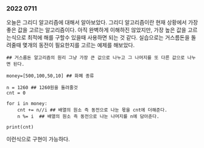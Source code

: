 ### 2022 0711
오늘은 그리디 알고리즘에 대해서 알아보았다.
그리디 알고리즘이란 현재 상황에서 가장 좋은 값을 고르는 알고리즘이다. 
아직 완벽하게 이해하진 않았지만, 가장 높은 값을 고르는식으로 최적에 해를 구할수 있을때 사용하면 되는 것 같다.
실습으로는 거스름돈을 돌려줄때 몇개의 동전이 필요한지를 고르는 예제를 해보았다.
```
## 거스름돈 알고리즘의 원리 그냥 가장 큰 값으로 나누고 그 나머지를 또 다른 값으로 나누면 된다.

money=[500,100,50,10] ## 화폐 종류

n = 1260 ## 1260원을 돌려줄것
cnt = 0

for i in money:
    cnt += n//i ## 배열의 원소 즉 동전으로 나눈 몫을 cnt에 더해준다. 
    n %= i  ## 배열의 원소 즉 동전으로 나눈 나머지를 n에 담아준다.

print(cnt)
```
이런식으로 구현이 가능하다.
